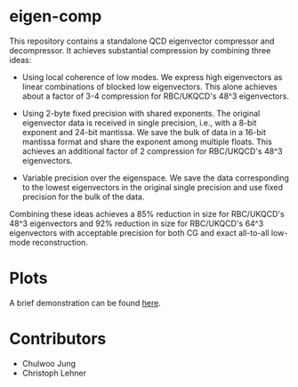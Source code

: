 # eigen-comp
This repository contains a standalone QCD eigenvector compressor and decompressor.
It achieves substantial compression by combining three ideas:

* Using local coherence of low modes.  We express high eigenvectors as linear combinations
  of blocked low eigenvectors.  This alone achieves about a factor of 3-4 compression for RBC/UKQCD's 48^3 eigenvectors.
  
* Using 2-byte fixed precision with shared exponents.  The original eigenvector data is
  received in single precision, i.e., with a 8-bit exponent and 24-bit mantissa.  We save
  the bulk of data in a 16-bit mantissa format and share the exponent among multiple floats.
  This achieves an additional factor of 2 compression for RBC/UKQCD's 48^3 eigenvectors.
  
* Variable precision over the eigenspace.  We save the data corresponding to the lowest eigenvectors
  in the original single precision and use fixed precision for the bulk of the data.
  
Combining these ideas achieves a 85% reduction in size for RBC/UKQCD's 48^3 eigenvectors and 92% reduction
in size for RBC/UKQCD's 64^3 eigenvectors with acceptable precision for both CG and exact all-to-all low-mode
reconstruction.

# Plots
A brief demonstration can be found [here](https://github.com/lehner/eigen-comp/blob/master/tests/plots.pdf).

# Contributors
* Chulwoo Jung
* Christoph Lehner


